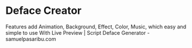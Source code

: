 # Deface Creator
Features add Animation, Background, Effect, Color, Music, which easy and simple to use With Live Preview | Script Deface Generator - samuelpasaribu.com
